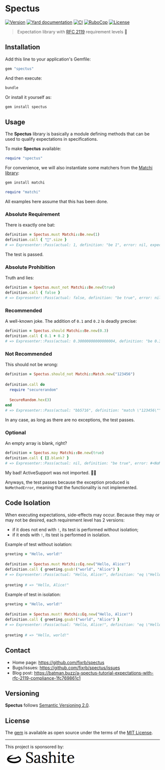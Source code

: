 # Spectus

[![Version](https://img.shields.io/github/v/tag/fixrb/spectus?label=Version&logo=github)](https://github.com/fixrb/spectus/releases)
[![Yard documentation](https://img.shields.io/badge/Yard-documentation-blue.svg?logo=github)](https://rubydoc.info/github/fixrb/spectus/main)
[![CI](https://github.com/fixrb/spectus/workflows/CI/badge.svg?branch=main)](https://github.com/fixrb/spectus/actions?query=workflow%3Aci+branch%3Amain)
[![RuboCop](https://github.com/fixrb/spectus/workflows/RuboCop/badge.svg?branch=main)](https://github.com/fixrb/spectus/actions?query=workflow%3Arubocop+branch%3Amain)
[![License](https://img.shields.io/github/license/fixrb/spectus?label=License&logo=github)](https://github.com/fixrb/spectus/raw/main/LICENSE.md)

> Expectation library with [RFC 2119](https://www.ietf.org/rfc/rfc2119.txt) requirement levels 🚥

## Installation

Add this line to your application's Gemfile:

```ruby
gem "spectus"
```

And then execute:

```sh
bundle
```

Or install it yourself as:

```sh
gem install spectus
```

## Usage

The __Spectus__ library is basically a module defining methods that can be used to qualify expectations in specifications.

To make __Spectus__ available:

```ruby
require "spectus"
```

For convenience, we will also instantiate some matchers from the [Matchi library](https://github.com/fixrb/matchi):

```sh
gem install matchi
```

```ruby
require "matchi"
```

All examples here assume that this has been done.

### Absolute Requirement

There is exactly one bat:

```ruby
definition = Spectus.must Matchi::Be.new(1)
definition.call { "🦇".size }
# => Expresenter::Pass(actual: 1, definition: "be 1", error: nil, expected: 1, got: true, negate: false, level: :MUST)
```

The test is passed.

### Absolute Prohibition

Truth and lies:

```ruby
definition = Spectus.must_not Matchi::Be.new(true)
definition.call { false }
# => Expresenter::Pass(actual: false, definition: "be true", error: nil, expected: true, got: true, negate: true, level: :MUST)
```

### Recommended

A well-known joke. The addition of `0.1` and `0.2` is deadly precise:

```ruby
definition = Spectus.should Matchi::Be.new(0.3)
definition.call { 0.1 + 0.2 }
# => Expresenter::Pass(actual: 0.30000000000000004, definition: "be 0.3", error: nil, expected: 0.3, got: false, negate: false, level: :SHOULD)
```

### Not Recommended

This should not be wrong:

```ruby
definition = Spectus.should_not Matchi::Match.new("123456")

definition.call do
  require "securerandom"

  SecureRandom.hex(3)
end
# => Expresenter::Pass(actual: "bb5716", definition: "match \"123456\"", error: nil, expected: "123456", got: true, negate: true, level: :SHOULD)
```

In any case, as long as there are no exceptions, the test passes.

### Optional

An empty array is blank, right?

```ruby
definition = Spectus.may Matchi::Be.new(true)
definition.call { [].blank? }
# => Expresenter::Pass(actual: nil, definition: "be true", error: #<NoMethodError: undefined method `blank?' for []:Array>, expected: true, got: nil, negate: false, level: :MAY)
```

My bad! ActiveSupport was not imported. 🤦‍♂️

Anyways, the test passes because the exception produced is `NoMethodError`, meaning that the functionality is not implemented.

## Code Isolation

When executing expectations, side-effects may occur.
Because they may or may not be desired, each requirement level has 2 versions:

* if it does not end with `!`, its test is performed without isolation;
* if it ends with `!`, its test is performed in isolation.

Example of test without isolation:

```ruby
greeting = "Hello, world!"

definition = Spectus.must Matchi::Eq.new("Hello, Alice!")
definition.call { greeting.gsub!("world", "Alice") }
# => Expresenter::Pass(actual: "Hello, Alice!", definition: "eq \"Hello, Alice!\"", error: nil, expected: "Hello, Alice!", got: true, negate: false, level: :MUST)

greeting # => "Hello, Alice!"
```

Example of test in isolation:

```ruby
greeting = "Hello, world!"

definition = Spectus.must! Matchi::Eq.new("Hello, Alice!")
definition.call { greeting.gsub!("world", "Alice") }
# => Expresenter::Pass(actual: "Hello, Alice!", definition: "eq \"Hello, Alice!\"", error: nil, expected: "Hello, Alice!", got: true, negate: false, level: :MUST)

greeting # => "Hello, world!"
```

## Contact

* Home page: https://github.com/fixrb/spectus
* Bugs/issues: https://github.com/fixrb/spectus/issues
* Blog post: https://batman.buzz/a-spectus-tutorial-expectations-with-rfc-2119-compliance-1fc769861c1

## Versioning

__Spectus__ follows [Semantic Versioning 2.0](https://semver.org/).

## License

The [gem](https://rubygems.org/gems/spectus) is available as open source under the terms of the [MIT License](https://github.com/fixrb/spectus/raw/main/LICENSE.md).

***

<p>
  This project is sponsored by:<br />
  <a href="https://sashite.com/"><img
    src="https://github.com/fixrb/spectus/raw/main/img/sashite.png"
    alt="Sashite" /></a>
</p>

